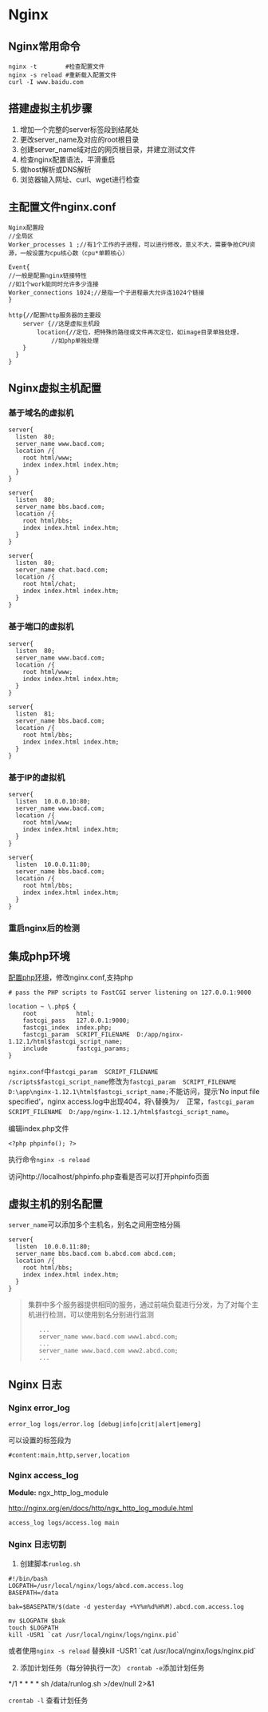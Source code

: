 # Nginx
## Nginx常用命令
```
nginx -t        #检查配置文件
nginx -s reload #重新载入配置文件
curl -I www.baidu.com
```
## 搭建虚拟主机步骤
1. 增加一个完整的server标签段到结尾处
2. 更改server_name及对应的root根目录
3. 创建server_name域对应的网页根目录，并建立测试文件
4. 检查nginx配置语法，平滑重启
5. 做host解析或DNS解析
6. 浏览器输入网址、curl、wget进行检查

## 主配置文件nginx.conf
```
Nginx配置段
//全局区
Worker_processes 1 ;//有1个工作的子进程，可以进行修改，意义不大，需要争抢CPU资源，一般设置为cpu核心数（cpu*单颗核心）

Event{
//一般是配置nginx链接特性
//如1个work能同时允许多少连接
Worker_connections 1024;//是指一个子进程最大允许连1024个链接
}

http{//配置http服务器的主要段
	server {//这是虚拟主机段
		location{//定位，把特殊的路径或文件再次定位，如image目录单独处理，
			//如php单独处理
    }
  }
}
```


## Nginx虚拟主机配置
### 基于域名的虚拟机
```
server{
  listen  80;
  server_name www.bacd.com;
  location /{
    root html/www;
    index index.html index.htm;
  }
}

server{
  listen  80;
  server_name bbs.bacd.com;
  location /{
    root html/bbs;
    index index.html index.htm;
  }
}

server{
  listen  80;
  server_name chat.bacd.com;
  location /{
    root html/chat;
    index index.html index.htm;
  }
}

```
### 基于端口的虚拟机
```
server{
  listen  80;
  server_name www.bacd.com;
  location /{
    root html/www;
    index index.html index.htm;
  }
}

server{
  listen  81;
  server_name bbs.bacd.com;
  location /{
    root html/bbs;
    index index.html index.htm;
  }
}
```
### 基于IP的虚拟机
```
server{
  listen  10.0.0.10:80;
  server_name www.bacd.com;
  location /{
    root html/www;
    index index.html index.htm;
  }
}

server{
  listen  10.0.0.11:80;
  server_name bbs.bacd.com;
  location /{
    root html/bbs;
    index index.html index.htm;
  }
}
```


### 重启nginx后的检测

## 集成php环境
[配置php环境](../php/php-win.md)，修改nginx.conf,支持php
```
# pass the PHP scripts to FastCGI server listening on 127.0.0.1:9000

location ~ \.php$ {
    root           html;
    fastcgi_pass   127.0.0.1:9000;
    fastcgi_index  index.php;
    fastcgi_param  SCRIPT_FILENAME  D:/app/nginx-1.12.1/html$fastcgi_script_name;
    include        fastcgi_params;
}
```
`nginx.conf`中`fastcgi_param  SCRIPT_FILENAME  /scripts$fastcgi_script_name`修改为`fastcgi_param  SCRIPT_FILENAME  D:\app\nginx-1.12.1\html$fastcgi_script_name;`不能访问，提示‘No input file specified’，nginx access.log中出现404，将`\`替换为`/  `正常，`fastcgi_param  SCRIPT_FILENAME  D:/app/nginx-1.12.1/html$fastcgi_script_name`。

编辑index.php文件
```
<?php phpinfo(); ?>
```
执行命令`nginx -s reload`

访问http://localhost/phpinfo.php查看是否可以打开phpinfo页面


## 虚拟主机的别名配置
`server_name`可以添加多个主机名，别名之间用空格分隔
```
server{
  listen  10.0.0.11:80;
  server_name bbs.bacd.com b.abcd.com abcd.com;
  location /{
    root html/bbs;
    index index.html index.htm;
  }
}
```
>集群中多个服务器提供相同的服务，通过前端负载进行分发，为了对每个主机进行检测，可以使用别名分别进行监测
>```
>    ...
>    server_name www.bacd.com www1.abcd.com;
>    ...
>    server_name www.bacd.com www2.abcd.com;
>    ...
>```

## Nginx 日志
### Nginx error_log
`error_log logs/error.log [debug|info|crit|alert|emerg]`

可以设置的标签段为

`#content:main,http,server,location`

### Nginx access_log

**Module:** ngx_http_log_module

http://nginx.org/en/docs/http/ngx_http_log_module.html

`access_log logs/access.log main`

### Nginx 日志切割

1. 创建脚本`runlog.sh`
```
#!/bin/bash
LOGPATH=/usr/local/nginx/logs/abcd.com.access.log
BASEPATH=/data

bak=$BASEPATH/$(date -d yesterday +%Y%m%d%H%M).abcd.com.access.log

mv $LOGPATH $bak
touch $LOGPATH
kill -USR1 `cat /usr/local/nginx/logs/nginx.pid`
```
或者使用`nginx -s reload` 替换kill -USR1 \`cat /usr/local/nginx/logs/nginx.pid\`

2. 添加计划任务（每分钟执行一次）
`crontab -e`添加计划任务

*/1 * * * * sh /data/runlog.sh >/dev/null 2>&1

`crontab -l` 查看计划任务
